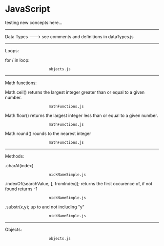 # JavaScript
testing new concepts here...

-----------------

Data Types ---> see comments and definitions in dataTypes.js

-----------------

Loops:

for / in  loop:   

                        objects.js

----------------

Math functions:

Math.ceil() returns the largest integer greater than or equal to a given number.

                        mathFunctions.js

Math.floor() returns the largest integer less than or equal to a given number.

                        mathFunctions.js

Math.round() rounds to the nearest integer

                        mathFunctions.js

-----------------

Methods:

.charAt(index)

                        nickNameSimple.js

.indexOf(searchValue, [, fromIndex]);  returns the first occurence of, if not found returns -1

                        nickNameSimple.js

.substr(x,y);  up to and not including "y"

                        nickNameSimple.js

-----------------

Objects:

                        objects.js






